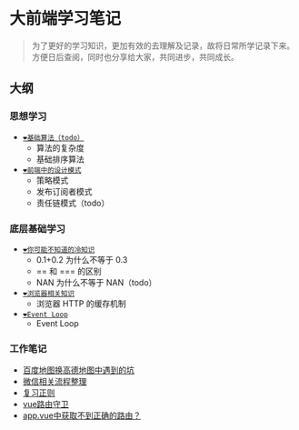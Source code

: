 # 大前端学习笔记

> 为了更好的学习知识，更加有效的去理解及记录，故将日常所学记录下来。方便日后查阅，同时也分享给大家，共同进步，共同成长。

## 大纲
### 思想学习
- [`❤️基础算法（todo）`](./ideological-learning/基础算法.md)
  - 算法的复杂度 
  - 基础排序算法
- [`❤️前端中的设计模式`](./ideological-learning/前端中的设计模式.md)
  - 策略模式
  - 发布订阅者模式
  - 责任链模式（todo）

### 底层基础学习
- [`❤️你可能不知道的冷知识`](./bottom-learning/你可能不知道的冷知识.md)
  - 0.1+0.2 为什么不等于 0.3 
  - == 和 === 的区别
  - NAN 为什么不等于 NAN（todo）
- [`❤️浏览器相关知识`](./bottom-learning/浏览器相关知识.md)
  - 浏览器 HTTP 的缓存机制
- [`❤️Event Loop`](./bottom-learning/event-loop.md)
  - Event Loop
### 工作笔记
- [百度地图换高德地图中遇到的坑](work-notes/百度地图换高德中遇到的坑.md)
- [微信相关流程整理](work-notes/微信相关开发流程汇总.md)
- [复习正则](work-notes/正则.md)
- [vue路由守卫](work-notes/vue路由守卫.md)
- [app.vue中获取不到正确的路由？](work-notes/appVue.md)